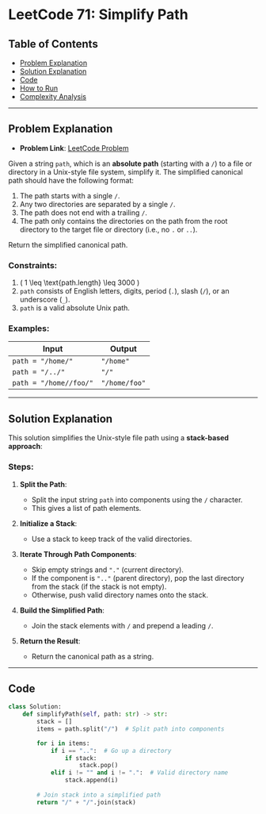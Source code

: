 # LeetCode 71: Simplify Path

## Table of Contents
- [Problem Explanation](#problem-explanation)
- [Solution Explanation](#solution-explanation)
- [Code](#code)
- [How to Run](#how-to-run)
- [Complexity Analysis](#complexity-analysis)

---

## Problem Explanation

- **Problem Link**: [LeetCode Problem](https://leetcode.com/problems/simplify-path/)

Given a string `path`, which is an **absolute path** (starting with a `/`) to a file or directory in a Unix-style file system, simplify it. The simplified canonical path should have the following format:
1. The path starts with a single `/`.
2. Any two directories are separated by a single `/`.
3. The path does not end with a trailing `/`.
4. The path only contains the directories on the path from the root directory to the target file or directory (i.e., no `.` or `..`).

Return the simplified canonical path.

### Constraints:
1. \( 1 \leq \text{path.length} \leq 3000 \)
2. `path` consists of English letters, digits, period (`.`), slash (`/`), or an underscore (`_`).
3. `path` is a valid absolute Unix path.

### Examples:

| Input                     | Output        |
|---------------------------|---------------|
| `path = "/home/"`         | `"/home"`     |
| `path = "/../"`           | `"/"`         |
| `path = "/home//foo/"`    | `"/home/foo"` |

---

## Solution Explanation

This solution simplifies the Unix-style file path using a **stack-based approach**:

### Steps:

1. **Split the Path**:
   - Split the input string `path` into components using the `/` character.
   - This gives a list of path elements.

2. **Initialize a Stack**:
   - Use a stack to keep track of the valid directories.

3. **Iterate Through Path Components**:
   - Skip empty strings and `"."` (current directory).
   - If the component is `".."` (parent directory), pop the last directory from the stack (if the stack is not empty).
   - Otherwise, push valid directory names onto the stack.

4. **Build the Simplified Path**:
   - Join the stack elements with `/` and prepend a leading `/`.

5. **Return the Result**:
   - Return the canonical path as a string.

---

## Code

```python
class Solution:
    def simplifyPath(self, path: str) -> str:
        stack = []
        items = path.split("/")  # Split path into components

        for i in items:
            if i == "..":  # Go up a directory
                if stack:
                    stack.pop()
            elif i != "" and i != ".":  # Valid directory name
                stack.append(i)
        
        # Join stack into a simplified path
        return "/" + "/".join(stack)
